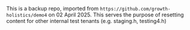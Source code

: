 This is a backup repo, imported from `https://github.com/growth-holistics/demo4` on 02 April 2025.
This serves the purpose of resetting content for other internal test tenants (e.g. staging.h, testing4.h)
